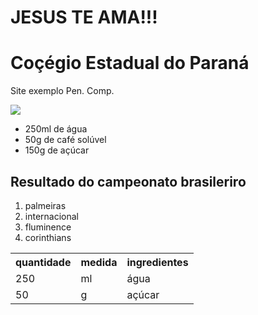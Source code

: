 <html>
  <h1>JESUS TE AMA!!!</h1>
</html>

<!doctype html>
<html lang = "en">
  <head>
    <meta charset = "utf-8">
    <link rel = "stylesheet" href = "style.css"
  </head>
  <body>
    <h1 id = "Título"> Coçégio Estadual do Paraná</h1>
    <p class = "texto"> Site exemplo Pen. Comp.</p>
    <img src = "scripts.js" ></script>
  </body>
</html>

<ul>
  <li> 250ml de água</li>
  <li> 50g de café solúvel</li>
  <li> 150g de açúcar</li>
</ul>

<h2> Resultado do campeonato brasileriro</h2>
<ol>
  <li> palmeiras</li>
  <li> internacional</li>
  <li>fluminence</li>
  <li> corinthians</li>
</ol>

<table>
  <tr>
    <th> quantidade</th>
    <th> medida</th>
    <th> ingredientes</th>
  </tr>
  <tr>
    <td> 250</td>
    <td> ml</td>
    <td> água</td>
  </tr>
  <tr>
    <td> 50</td>
    <td>g</td>
    <td> açúcar</td>
  </tr>
</table>
</body>
</html>
